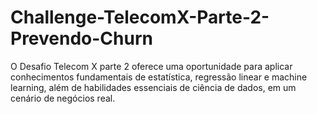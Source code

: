 # Challenge-TelecomX-Parte-2-Prevendo-Churn
O Desafio Telecom X parte 2 oferece uma oportunidade  para aplicar conhecimentos fundamentais de estatística, regressão linear e machine learning, além de habilidades essenciais de ciência de dados, em um cenário de negócios real.
